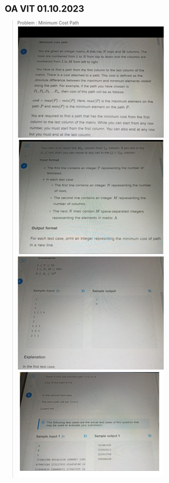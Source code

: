 # OA VIT 01.10.2023
> Problem : Minimum Cost Path
![Alt text](assets/image.png)
![Alt text](assets/image-1.png)
![Alt text](assets/image-2.png)
![Alt text](assets/image-3.png)
